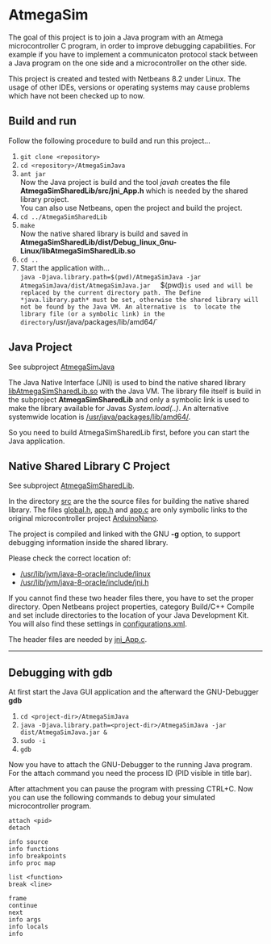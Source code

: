 # AtmegaSim

The goal of this project is to join a Java program with an Atmega microcontroller C program, in order
to improve debugging capabilities. For example if you have to implement a communicaton protocol stack 
between a Java program on the one side and a microcontroller on the other side.

This project is created and tested with Netbeans 8.2 under Linux. The usage of other 
IDEs, versions or operating systems may cause problems which have not been checked up to now.

## Build and run

Follow the following procedure to build and run this project...

1. `git clone <repository>`
2. `cd <repository>/AtmegaSimJava`
3. `ant jar`  
     Now the Java project is build and the tool *javah* creates the file 
     **AtmegaSimSharedLib/src/jni_App.h** which is needed by the shared library project.  
     You can also use Netbeans, open the project and build the project.
4. `cd ../AtmegaSimSharedLib`
5. `make`  
     Now the native shared library is build and saved in 
     **AtmegaSimSharedLib/dist/Debug_linux_Gnu-Linux/libAtmegaSimSharedLib.so**
6.  `cd ..`
7.  Start the application with...  
    `java -Djava.library.path=$(pwd)/AtmegaSimJava -jar AtmegaSimJava/dist/AtmegaSimJava.jar`
    
$(pwd)` is used and will be replaced by the current directory path. The Define *java.library.path*
must be set, otherwise the shared library will not be found by the Java VM. An alternative is 
to locate the library file (or a symbolic link) in the directory `/usr/java/packages/lib/amd64/`
## Java Project

See subproject [AtmegaSimJava](AtmegaSimJava)

The Java Native Interface (JNI) is used to bind the native shared library 
[libAtmegaSimSharedLib.so](AtmegaSimJava/libAtmegaSimSharedLib.so) with the Java VM. 
The library file itself is build in the subproject **AtmegaSimSharedLib** and 
only a symbolic link is used to make the library available for Javas *System.load(..)*.
An alternative systemwide location is [/usr/java/packages/lib/amd64/](file:///usr/java/packages/lib/amd64/).

So you need to build AtmegaSimSharedLib first, before you can start the Java application.

## Native Shared Library C Project

See subproject [AtmegaSimSharedLib](AtmegaSimSharedLib).

In the directory [src](AtmegaSimSharedLib/src) are the the source files for building the native shared library. 
The files [global.h](ArduinoNano/src/global.h), [app.h](ArduinoNano/src/app.h) and [app.c](ArduinoNano/src/app.c) 
are only symbolic links to the original microcontroller project [ArduinoNano](ArduinoNano).

The project is compiled and linked with the GNU **-g** option, to support debugging information inside the 
shared library.

Please check the correct location of:  

* [/usr/lib/jvm/java-8-oracle/include/linux](file:///usr/lib/jvm/java-8-oracle/include/linux)  
* [/usr/lib/jvm/java-8-oracle/include/jni.h](file:///usr/lib/jvm/java-8-oracle/include/jni.h)

If you cannot find these two header files there, you have to set the proper directory. Open Netbeans project properties,  category Build/C++ Compile and set include directories to the location of your Java Development Kit. You will
also find these settings in [configurations.xml](AtmegaSimSharedLib/nbproject/configurations.xml).

The header files are needed by [jni_App.c](AtmegaSimSharedLib/src/jni_App.c).

--------------------------------------------------------

## Debugging with gdb

At first start the Java GUI application and the afterward the GNU-Debugger **gdb**

1. `cd <project-dir>/AtmegaSimJava`
2. `java -Djava.library.path=<project-dir>/AtmegaSimJava -jar dist/AtmegaSimJava.jar &`
3. `sudo -i`
4. `gdb`


Now you have to attach the GNU-Debugger to the running Java program.
For the attach command you need the process ID (PID visible in title bar).

After attachment you can pause the program with pressing CTRL+C. 
Now you can use the following commands to debug your simulated microcontroller program.

```
attach <pid>
detach

info source
info functions
info breakpoints
info proc map

list <function>
break <line>

frame
continue
next
info args
info locals
info
```
